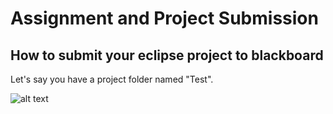 # Assignment and Project Submission

## How to submit your eclipse project to blackboard

Let's say you have a project folder named "Test".

![alt text](http://url/to/img.png)
